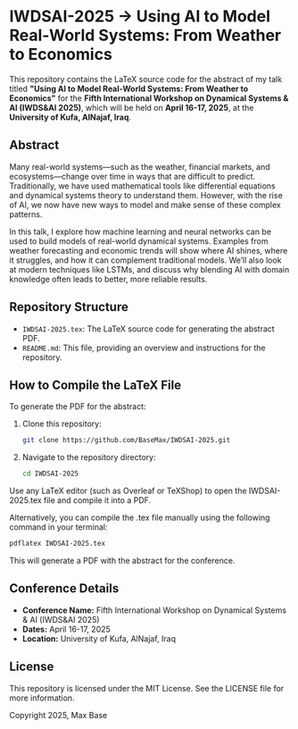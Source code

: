 # IWDSAI-2025 -> Using AI to Model Real-World Systems: From Weather to Economics

This repository contains the LaTeX source code for the abstract of my talk titled **"Using AI to Model Real-World Systems: From Weather to Economics"** for the **Fifth International Workshop on Dynamical Systems & AI (IWDS&AI 2025)**, which will be held on **April 16-17, 2025**, at the **University of Kufa, AlNajaf, Iraq**.

## Abstract

Many real-world systems—such as the weather, financial markets, and ecosystems—change over time in ways that are difficult to predict. Traditionally, we have used mathematical tools like differential equations and dynamical systems theory to understand them. However, with the rise of AI, we now have new ways to model and make sense of these complex patterns.

In this talk, I explore how machine learning and neural networks can be used to build models of real-world dynamical systems. Examples from weather forecasting and economic trends will show where AI shines, where it struggles, and how it can complement traditional models. We’ll also look at modern techniques like LSTMs, and discuss why blending AI with domain knowledge often leads to better, more reliable results.

## Repository Structure

- `IWDSAI-2025.tex`: The LaTeX source code for generating the abstract PDF.
- `README.md`: This file, providing an overview and instructions for the repository.

## How to Compile the LaTeX File

To generate the PDF for the abstract:

1. Clone this repository:
   ```bash
   git clone https://github.com/BaseMax/IWDSAI-2025.git
   ```

2. Navigate to the repository directory:

   ```bash
   cd IWDSAI-2025
   ```

Use any LaTeX editor (such as Overleaf or TeXShop) to open the IWDSAI-2025.tex file and compile it into a PDF.

Alternatively, you can compile the .tex file manually using the following command in your terminal:

```bash
pdflatex IWDSAI-2025.tex
```

This will generate a PDF with the abstract for the conference.

## Conference Details

- **Conference Name:** Fifth International Workshop on Dynamical Systems & AI (IWDS&AI 2025)
- **Dates:** April 16-17, 2025
- **Location:** University of Kufa, AlNajaf, Iraq

## License

This repository is licensed under the MIT License. See the LICENSE file for more information.

Copyright 2025, Max Base
